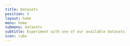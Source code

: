 ```yaml
---
title: Datasets
position: 5
layout: home
menu: home
submenu: datasets
subtitle: Experiment with one of our available datasets
icon: cube
---
```


